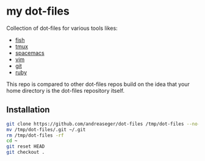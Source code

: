 my dot-files
===

Collection of dot-files for various tools likes:

- [fish]()
- [tmux]()
- [spacemacs]()
- [vim]()
- [git]()
- [ruby]()

This repo is compared to other dot-files repos build on the idea that your home directory is the dot-files repository itself.

Installation
---

```sh
git clone https://github.com/andreaseger/dot-files /tmp/dot-files --no-checkout
mv /tmp/dot-files/.git ~/.git
rm /tmp/dot-files -rf
cd ~
git reset HEAD
git checkout .
```


[git]: https://git-scm.com
[ruby]: https://www.ruby-lang.org
[tmux]: https://tmux.github.io
[vim]: http://www.vim.org
[fish]: https://fishshell.com
[spacemacs]: http://spacemacs.org

